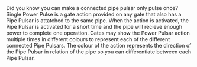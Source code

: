 <lore>
Did you know you can make a connected pipe pulsar only pulse once?
</lore>
<no_lore>
Single Power Pulse is a gate action provided on any gate that also has a Pipe Pulsar is attatched to the same pipe.
</no_lore>

<chapter name="Requirements"/>
When the action is activated, the Pipe Pulsar is activated for a short time and the pipe will recieve enough power to complete one operation.

<link to="buildcraftsilicon:item/plug_pulsar"/> 

<chapter name="Directions"/>
Gates may show the Power Pulsar action multiple times in different colours to represent each of the different connected Pipe Pulsars.
The colour of the action represents the direction of the Pipe Pulsar in relation of the pipe so you can differentiate between each Pipe Pulsar.